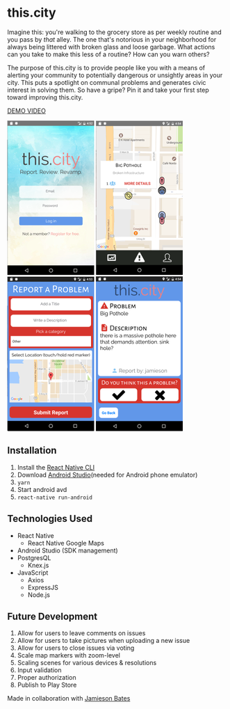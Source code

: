 # this.city

Imagine this: you're walking to the grocery store as per weekly routine and you pass by *that* alley. The one that's notorious in your neighborhood for always being littered with broken glass and loose garbage. What actions can you take to make this less of a routine? How can you warn others?

The purpose of this.city is to provide people like you with a means of alerting your community to potentially dangerous or unsightly areas in your city. This puts a spotlight on communal problems and generates civic interest in solving them. So have a gripe? Pin it and take your first step toward improving this.city.  

[DEMO VIDEO](https://youtu.be/GdP45lDkTq0)

[![this.city: Login](/screenshots/login.png)](https://github.com/xchau/this-city)
[![this.city: Map View](/screenshots/map.png)](https://github.com/xchau/this-city)
[![this.city: Reporting Issues](/screenshots/report.png)](https://github.com/xchau/this-city)
[![this.city: Viewing Issues](/screenshots/problem.png)](https://github.com/xchau/this-city)

## Installation
1. Install the [React Native CLI](https://facebook.github.io/react-native/docs/getting-started.html)
2. Download [Android Studio](https://developer.android.com/studio/index.html)(needed for Android phone emulator)
3. `yarn`
4. Start android avd
5. `react-native run-android`

## Technologies Used
* React Native
  * React Native Google Maps
* Android Studio (SDK management)
* PostgresQL
  * Knex.js
* JavaScript
  * Axios
  * ExpressJS
  * Node.js

## Future Development
1. Allow for users to leave comments on issues
2. Allow for users to take pictures when uploading a new issue
3. Allow for users to close issues via voting
4. Scale map markers with zoom-level
5. Scaling scenes for various devices & resolutions
6. Input validation
7. Proper authorization
8. Publish to Play Store

Made in collaboration with [Jamieson Bates](https://github.com/jamiesonbates)
